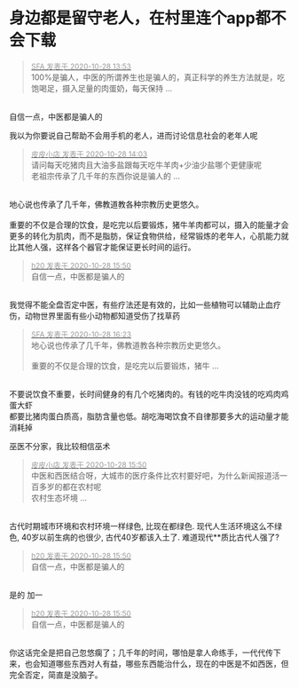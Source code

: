 # 身边都是留守老人，在村里连个app都不会下载


<div class="quote"><blockquote><font size="2"><a href="https://www.hostloc.com/forum.php?mod=redirect&amp;goto=findpost&amp;pid=9363781&amp;ptid=759362" target="_blank"><font color="#999999">SFA 发表于 2020-10-28 13:53</font></a></font><br />
100%是骗人，中医的所谓养生也是骗人的，真正科学的养生方法就是，吃饱喝足，摄入足量的肉蛋奶，每天保持 ...</blockquote></div><br />
自信一点，中医都是骗人的<img src="static/image/smiley/default/lol.gif" smilieid="12" border="0" alt="" />

我以为你要说自己帮助不会用手机的老人，进而讨论信息社会的老年人呢

<div class="quote"><blockquote><font size="2"><a href="https://www.hostloc.com/forum.php?mod=redirect&amp;goto=findpost&amp;pid=9363848&amp;ptid=759362" target="_blank"><font color="#999999">皮皮小店 发表于 2020-10-28 14:03</font></a></font><br />
请问每天吃猪肉且大油多盐跟每天吃牛羊肉+少油少盐哪个更健康呢<br />
老祖宗传承了几千年的东西你说是骗人的 ...</blockquote></div><br />
地心说也传承了几千年，佛教道教各种宗教历史更悠久。<br />
<br />
重要的不仅是合理的饮食，是吃完以后要锻炼，猪牛羊肉都可以，摄入的能量才会更多的转化为肌肉，而不是脂肪，保证食物供给，经常锻炼的老年人，心肌能力就比其他人强，这样各个器官才能保证更长时间的运行。<img id="aimg_nYr7L" onclick="zoom(this, this.src, 0, 0, 0)" class="zoom" src="https://cdn.jsdelivr.net/gh/hishis/forum-master/public/images/patch.gif" onmouseover="img_onmouseoverfunc(this)" onload="thumbImg(this)" border="0" alt="" />

<div class="quote"><blockquote><font size="2"><a href="https://www.hostloc.com/forum.php?mod=redirect&amp;goto=findpost&amp;pid=9364437&amp;ptid=759362" target="_blank"><font color="#999999">h20 发表于 2020-10-28 15:50</font></a></font><br />
自信一点，中医都是骗人的</blockquote></div><br />
我觉得不能全盘否定中医，有些疗法还是有效的，比如一些植物可以辅助止血疗伤，动物世界里面有些小动物都知道受伤了找草药<img id="aimg_LBySa" onclick="zoom(this, this.src, 0, 0, 0)" class="zoom" src="https://cdn.jsdelivr.net/gh/hishis/forum-master/public/images/patch.gif" onmouseover="img_onmouseoverfunc(this)" onload="thumbImg(this)" border="0" alt="" />

<div class="quote"><blockquote><font size="2"><a href="https://www.hostloc.com/forum.php?mod=redirect&amp;goto=findpost&amp;pid=9364657&amp;ptid=759362" target="_blank"><font color="#999999">SFA 发表于 2020-10-28 16:23</font></a></font><br />
地心说也传承了几千年，佛教道教各种宗教历史更悠久。<br />
<br />
重要的不仅是合理的饮食，是吃完以后要锻炼，猪牛 ...</blockquote></div><br />
不要说饮食不重要，长时间健身的有几个吃猪肉的。有钱的吃牛肉没钱的吃鸡肉鸡蛋大虾<br />
都要比猪肉蛋白质高，脂肪含量也低。胡吃海喝饮食不自律那要多大的运动量才能消耗掉<img id="aimg_GVZCT" onclick="zoom(this, this.src, 0, 0, 0)" class="zoom" src="https://cdn.jsdelivr.net/gh/hishis/forum-master/public/images/patch.gif" onmouseover="img_onmouseoverfunc(this)" onload="thumbImg(this)" border="0" alt="" />

巫医不分家，我比较相信巫术

<div class="quote"><blockquote><font size="2"><a href="https://www.hostloc.com/forum.php?mod=redirect&amp;goto=findpost&amp;pid=9364435&amp;ptid=759362" target="_blank"><font color="#999999">皮皮小店 发表于 2020-10-28 15:50</font></a></font><br />
中医和西医结合呀，大城市的医疗条件比农村要好吧，为什么新闻报道活一百多岁的都在农村呢<br />
农村生态坏境 ...</blockquote></div><br />
古代时期城市环境和农村环境一样绿色, 比现在都绿色. 现代人生活环境这么不绿色, 40岁以前生病的也很少, 古代40岁都该入土了. 难道现代**质比古代人强了?



<div class="quote"><blockquote><font size="2"><a href="https://www.hostloc.com/forum.php?mod=redirect&amp;goto=findpost&amp;pid=9364437&amp;ptid=759362" target="_blank"><font color="#999999">h20 发表于 2020-10-28 15:50</font></a></font><br />
自信一点，中医都是骗人的</blockquote></div><br />
是的 加一

<div class="quote"><blockquote><font size="2"><a href="https://www.hostloc.com/forum.php?mod=redirect&amp;goto=findpost&amp;pid=9364437&amp;ptid=759362" target="_blank"><font color="#999999">h20 发表于 2020-10-28 15:50</font></a></font><br />
自信一点，中医都是骗人的</blockquote></div><br />
你这话完全是把自己忽悠瘸了；几千年的时间，哪怕是拿人命练手，一代代传下来，也会知道哪些东西对人有益，哪些东西能治什么，现在的中医是不如西医，但完全否定，简直是没脑子。

